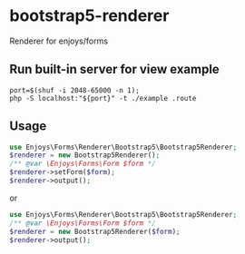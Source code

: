 # bootstrap5-renderer
Renderer for enjoys/forms


## Run built-in server for view example
```shell
port=$(shuf -i 2048-65000 -n 1);
php -S localhost:"${port}" -t ./example .route
```

## Usage

```php
use Enjoys\Forms\Renderer\Bootstrap5\Bootstrap5Renderer;
$renderer = new Bootstrap5Renderer();
/** @var \Enjoys\Forms\Form $form */
$renderer->setForm($form);
$renderer->output();
```
or
```php
use Enjoys\Forms\Renderer\Bootstrap5\Bootstrap5Renderer;
/** @var \Enjoys\Forms\Form $form */
$renderer = new Bootstrap5Renderer($form);
$renderer->output();
```
